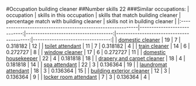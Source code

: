 #Occupation building cleaner
##Number skills 22
###Similar occupations:
| occupation                                                  |   skills in this occupation |   skills that match building cleaner |   percentage match with building cleaner |   skills not in building cleaner |
|:------------------------------------------------------------|----------------------------:|-------------------------------------:|-----------------------------------------:|---------------------------------:|
| [domestic cleaner](domestic_cleaner.md)                     |                          19 |                                    7 |                                 0.318182 |                               12 |
| [toilet attendant](toilet_attendant.md)                     |                          11 |                                    7 |                                 0.318182 |                                4 |
| [train cleaner](train_cleaner.md)                           |                          14 |                                    6 |                                 0.272727 |                                8 |
| [window cleaner](window_cleaner.md)                         |                          17 |                                    6 |                                 0.272727 |                               11 |
| [domestic housekeeper](domestic_housekeeper.md)             |                          22 |                                    4 |                                 0.181818 |                               18 |
| [drapery and carpet cleaner](drapery_and_carpet_cleaner.md) |                          18 |                                    4 |                                 0.181818 |                               14 |
| [spa attendant](spa_attendant.md)                           |                          22 |                                    3 |                                 0.136364 |                               19 |
| [laundromat attendant](laundromat_attendant.md)             |                          18 |                                    3 |                                 0.136364 |                               15 |
| [building exterior cleaner](building_exterior_cleaner.md)   |                          12 |                                    3 |                                 0.136364 |                                9 |
| [locker room attendant](locker_room_attendant.md)           |                           7 |                                    3 |                                 0.136364 |                                4 |
